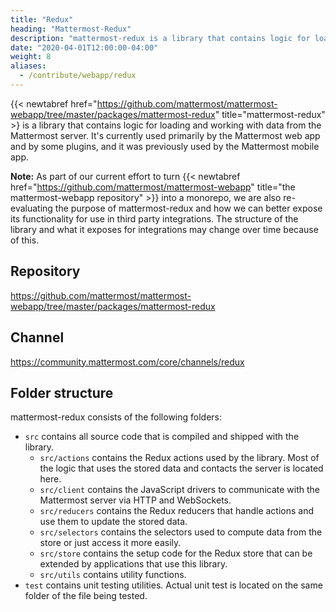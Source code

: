 ```yaml
---
title: "Redux"
heading: "Mattermost-Redux"
description: "mattermost-redux is a library that contains logic for loading and working with data from the Mattermost server."
date: "2020-04-01T12:00:00-04:00"
weight: 8
aliases:
  - /contribute/webapp/redux
---
```


{{< newtabref href="https://github.com/mattermost/mattermost-webapp/tree/master/packages/mattermost-redux" title="mattermost-redux" >} is a library that contains logic for loading and working with data from the Mattermost server. It's currently used primarily by the Mattermost web app and by some plugins, and it was previously used by the Mattermost mobile app.

**Note:** As part of our current effort to turn {{< newtabref href="https://github.com/mattermost/mattermost-webapp" title="the mattermost-webapp repository" >}} into a monorepo, we are also re-evaluating the purpose of mattermost-redux and how we can better expose its functionality for use in third party integrations. The structure of the library and what it exposes for integrations may change over time because of this.

## Repository

https://github.com/mattermost/mattermost-webapp/tree/master/packages/mattermost-redux

## Channel

https://community.mattermost.com/core/channels/redux

## Folder structure

mattermost-redux consists of the following folders:

- `src` contains all source code that is compiled and shipped with the library.
    - `src/actions` contains the Redux actions used by the library. Most of the logic that uses the stored data and contacts the server is located here.
    - `src/client` contains the JavaScript drivers to communicate with the Mattermost server via HTTP and WebSockets.
    - `src/reducers` contains the Redux reducers that handle actions and use them to update the stored data.
    - `src/selectors` contains the selectors used to compute data from the store or just access it more easily.
    - `src/store` contains the setup code for the Redux store that can be extended by applications that use this library.
    - `src/utils` contains utility functions.
- `test` contains unit testing utilities. Actual unit test is located on the same folder of the file being tested.
